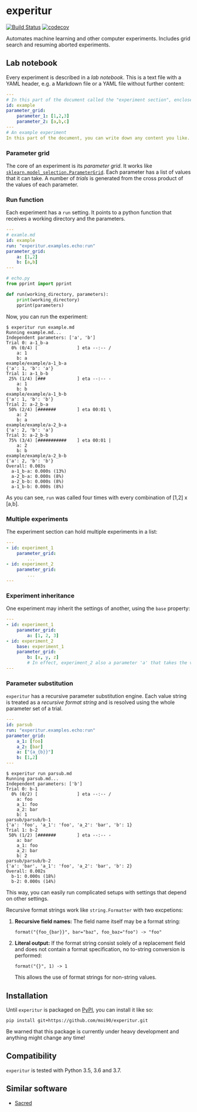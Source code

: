 # experitur

[![Build Status](https://travis-ci.org/moi90/experitur.svg?branch=master)](https://travis-ci.org/moi90/experitur) [![codecov](https://codecov.io/gh/moi90/experitur/branch/master/graph/badge.svg)](https://codecov.io/gh/moi90/experitur)

Automates machine learning and other computer experiments. Includes grid search and resuming aborted experiments.

## Lab notebook

Every experiment is described in a *lab notebook*. This is a text file with a YAML header, e.g. a Markdown file or a YAML file without further content:

```yaml
---
# In this part of the document called the "experiment section", enclosed by "---", you describe the experiment(s).
id: example
parameter_grid:
    parameter_1: [1,2,3]
    parameter_2: [a,b,c]
---
# An example experiment
In this part of the document, you can write down any content you like. Markdown files are allowed to contain a YAML header, so this could be Markdown.
```

### Parameter grid

The core of an experiment is its *parameter grid*. It works like [`sklearn.model_selection.ParameterGrid`](https://scikit-learn.org/stable/modules/generated/sklearn.model_selection.ParameterGrid.html). Each parameter has a list of values that it can take. A number of *trials* is generated from the cross product of the values of each parameter.

### Run function

Each experiment has a `run` setting. It points to a python function that receives a working directory and the parameters.

```yaml
---
# examle.md
id: example
run: "experitur.examples.echo:run"
parameter_grid:
    a: [1,2]
    b: [a,b]
---
```

```python
# echo.py
from pprint import pprint

def run(working_directory, parameters):
    print(working_directory)
    pprint(parameters)
```

Now, you can run the experiment:

```
$ experitur run example.md
Running example.md...
Independent parameters: ['a', 'b']
Trial 0: a-1_b-a
  0% (0/4) [               ] eta --:-- /
    a: 1
    b: a
example/example/a-1_b-a
{'a': 1, 'b': 'a'}
Trial 1: a-1_b-b
 25% (1/4) [###            ] eta --:-- -
    a: 1
    b: b
example/example/a-1_b-b
{'a': 1, 'b': 'b'}
Trial 2: a-2_b-a
 50% (2/4) [#######        ] eta 00:01 \
    a: 2
    b: a
example/example/a-2_b-a
{'a': 2, 'b': 'a'}
Trial 3: a-2_b-b
 75% (3/4) [###########    ] eta 00:01 |
    a: 2
    b: b
example/example/a-2_b-b
{'a': 2, 'b': 'b'}
Overall: 0.003s
  a-1_b-a: 0.000s (13%)
  a-2_b-a: 0.000s (8%)
  a-2_b-b: 0.000s (8%)
  a-1_b-b: 0.000s (8%)
```

As you can see, `run` was called four times with every combination of [1,2] x [a,b].

### Multiple experiments

The experiment section can hold multiple experiments in a list:

```yaml
---
- id: experiment_1
    parameter_grid:
        ...
- id: experiment_2
    parameter_grid:
        ...
---
```

### Experiment inheritance

One experiment may inherit the settings of another, using the `base` property:

```yaml
---
- id: experiment_1
    parameter_grid:
        a: [1, 2, 3]
- id: experiment_2
    base: experiment_1
    parameter_grid:
        b: [x, y, z]
        # In effect, experiment_2 also a parameter 'a' that takes the values 1,2,3.
---
```

### Parameter substitution

`experitur` has a recursive parameter substitution engine. Each value string is treated as a *recursive format string* and is resolved using the whole parameter set of a trial.

```yaml
---
id: parsub
run: "experitur.examples.echo:run"
parameter_grid:
    a_1: [foo]
    a_2: [bar]
    a: ["{a_{b}}"]
    b: [1,2]
---
```

```
$ experitur run parsub.md
Running parsub.md...
Independent parameters: ['b']
Trial 0: b-1
  0% (0/2) [               ] eta --:-- /
    a: foo
    a_1: foo
    a_2: bar
    b: 1
parsub/parsub/b-1
{'a': 'foo', 'a_1': 'foo', 'a_2': 'bar', 'b': 1}
Trial 1: b-2
 50% (1/2) [#######        ] eta --:-- -
    a: bar
    a_1: foo
    a_2: bar
    b: 2
parsub/parsub/b-2
{'a': 'bar', 'a_1': 'foo', 'a_2': 'bar', 'b': 2}
Overall: 0.002s
  b-1: 0.000s (18%)
  b-2: 0.000s (14%)
```

This way, you can easily run complicated setups with settings that depend on other settings.

Recursive format strings work like `string.Formatter` with two excpetions:

1. **Recursive field names:** The field name itself may be a format string:

   ```
   format("{foo_{bar}}", bar="baz", foo_baz="foo") -> "foo"
   ```

2. **Literal output:** If the format string consist solely of a replacement field and does not contain a format specification, no to-string conversion is performed:

   ```
   format("{}", 1) -> 1
   ```

   This allows the use of format strings for non-string values.

## Installation

Until `experitur` is packaged on [PyPI](https://pypi.org/), you can install it like so:

```shell
pip install git+https://github.com/moi90/experitur.git
```

Be warned that this package is currently under heavy development and anything might change any time!

## Compatibility
`experitur` is tested with Python 3.5, 3.6 and 3.7.

## Similar software

- [Sacred](https://github.com/IDSIA/sacred)
